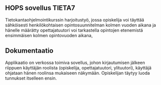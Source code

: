 ## HOPS sovellus TIETA7

Tietokantaohjelmointikurssin harjoitustyö, jossa opiskelija voi täyttää
sähköisesti henkilökohtaisen opintosuunnitelman kolmen vuoden aikana ja
hänelle määrätty opettajatuutori voi tarkastella opintojen etenemistä ensimmäisen kolmen opintovuoden aikana,


## Dokumentaatio

Applikaatio on verkossa toimiva sovellus,
johon kirjautumisen jälkeen riippuen käyttäjän roolista (opiskelija, opettajatuutori, ylituutori), käyttäjä ohjataan hänen roolinsa mukaiseen näkymään. Opiskelijan täytyy luoda tunnukset itselleen ensin.
